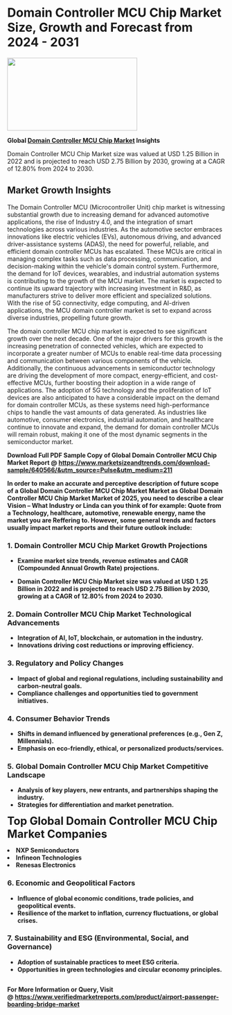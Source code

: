 <H1>Domain Controller MCU Chip Market Size, Growth and Forecast from 2024 - 2031</H1><img class="aligncenter size-medium wp-image-584254" src="https://thirdeyenews.in/wp-content/uploads/2024/09/Global-Market-Research-300x168.jpeg" alt="" width="300" height="168" /><p><strong>Global&nbsp;<a href="https://www.marketsizeandtrends.com/download-sample/640566/&amp;utm_source=Pulse&amp;utm_medium=211">Domain Controller MCU Chip Market</a> Insights</strong></p><p>Domain Controller MCU Chip Market size was valued at USD 1.25 Billion in 2022 and is projected to reach USD 2.75 Billion by 2030, growing at a CAGR of 12.80% from 2024 to 2030.</p><p><h2>Market Growth Insights</h2> <p>The Domain Controller MCU (Microcontroller Unit) chip market is witnessing substantial growth due to increasing demand for advanced automotive applications, the rise of Industry 4.0, and the integration of smart technologies across various industries. As the automotive sector embraces innovations like electric vehicles (EVs), autonomous driving, and advanced driver-assistance systems (ADAS), the need for powerful, reliable, and efficient domain controller MCUs has escalated. These MCUs are critical in managing complex tasks such as data processing, communication, and decision-making within the vehicle's domain control system. Furthermore, the demand for IoT devices, wearables, and industrial automation systems is contributing to the growth of the MCU market. The market is expected to continue its upward trajectory with increasing investment in R&D, as manufacturers strive to deliver more efficient and specialized solutions. With the rise of 5G connectivity, edge computing, and AI-driven applications, the MCU domain controller market is set to expand across diverse industries, propelling future growth.</p> <p><strong></strong></p> <p>The domain controller MCU chip market is expected to see significant growth over the next decade. One of the major drivers for this growth is the increasing penetration of connected vehicles, which are expected to incorporate a greater number of MCUs to enable real-time data processing and communication between various components of the vehicle. Additionally, the continuous advancements in semiconductor technology are driving the development of more compact, energy-efficient, and cost-effective MCUs, further boosting their adoption in a wide range of applications. The adoption of 5G technology and the proliferation of IoT devices are also anticipated to have a considerable impact on the demand for domain controller MCUs, as these systems need high-performance chips to handle the vast amounts of data generated. As industries like automotive, consumer electronics, industrial automation, and healthcare continue to innovate and expand, the demand for domain controller MCUs will remain robust, making it one of the most dynamic segments in the semiconductor market.</p> <p><strong></p><p><span class=""><strong>Download Full PDF Sample Copy of Global Domain Controller MCU Chip Market Report</strong> @ <a href="https://www.marketsizeandtrends.com/download-sample/640566/&amp;utm_source=Pulse&amp;utm_medium=211" target="_blank">https://www.marketsizeandtrends.com/download-sample/640566/&amp;utm_source=Pulse&amp;utm_medium=211</a></span></p><p>In order to make an accurate and perceptive description of future scope of a Global&nbsp;Domain Controller MCU Chip Market Market as Global&nbsp;Domain Controller MCU Chip Market Market of 2025, you need to describe a clear Vision &ndash; What Industry or Linda can you think of for example: Quote from a Technology, healthcare, automotive, renewable energy, name the market you are Reffering to. However, some general trends and factors usually impact market reports and their future outlook include:</p><h3>1.&nbsp;<strong>Domain Controller MCU Chip Market Growth Projections</strong></h3><ul><li>Examine market size trends, revenue estimates and CAGR (Compounded Annual Growth Rate) projections.</li><li><p>Domain Controller MCU Chip Market size was valued at USD 1.25 Billion in 2022 and is projected to reach USD 2.75 Billion by 2030, growing at a CAGR of 12.80% from 2024 to 2030.</p></li></ul><h3>2.&nbsp;<strong>Domain Controller MCU Chip Market Technological Advancements</strong></h3><ul><li>Integration of AI, IoT, blockchain, or automation in the industry.</li><li>Innovations driving cost reductions or improving efficiency.</li></ul><h3>3.&nbsp;<strong>Regulatory and Policy Changes</strong></h3><ul><li>Impact of global and regional regulations, including sustainability and carbon-neutral goals.</li><li>Compliance challenges and opportunities tied to government initiatives.</li></ul><h3>4.&nbsp;<strong>Consumer Behavior Trends</strong></h3><ul><li>Shifts in demand influenced by generational preferences (e.g., Gen Z, Millennials).</li><li>Emphasis on eco-friendly, ethical, or personalized products/services.</li></ul><h3>5.&nbsp;<strong>Global Domain Controller MCU Chip Market Competitive Landscape</strong></h3><ul><li>Analysis of key players, new entrants, and partnerships shaping the industry.</li><li>Strategies for differentiation and market penetration.</li></ul><p data-pm-slice="1 1 []"><span style="color: inherit; font-family: inherit; font-size: 25px;">Top Global Domain Controller MCU Chip Market Companies</span></p><div class="" data-test-id=""><p><li>NXP Semiconductors</li><li> Infineon Technologies</li><li> Renesas Electronics</li></p></div><h3>6.&nbsp;<strong>Economic and Geopolitical Factors</strong></h3><ul><li>Influence of global economic conditions, trade policies, and geopolitical events.</li><li>Resilience of the market to inflation, currency fluctuations, or global crises.</li></ul><h3>7.&nbsp;<strong>Sustainability and ESG (Environmental, Social, and Governance)</strong></h3><ul><li>Adoption of sustainable practices to meet ESG criteria.</li><li>Opportunities in green technologies and circular economy principles.</li></ul><h2><strong style="font-size: 14px;">For More Information or Query, Visit @&nbsp;</strong><a style="background-color: #ffffff; font-size: 14px;" href="https://www.marketsizeandtrends.com/report/domain-controller-mcu-chip-market/" target="_blank">https://www.verifiedmarketreports.com/product/airport-passenger-boarding-bridge-market</a></h2>
